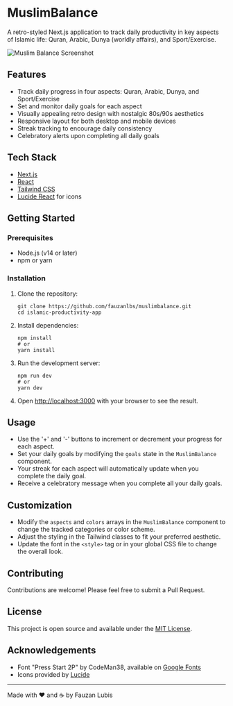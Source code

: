 # MuslimBalance

A retro-styled Next.js application to track daily productivity in key aspects of Islamic life: Quran, Arabic, Dunya (worldly affairs), and Sport/Exercise.

![Muslim Balance Screenshot](https://via.placeholder.com/800x400.png?text=Muslim+Balance)

## Features

- Track daily progress in four aspects: Quran, Arabic, Dunya, and Sport/Exercise
- Set and monitor daily goals for each aspect
- Visually appealing retro design with nostalgic 80s/90s aesthetics
- Responsive layout for both desktop and mobile devices
- Streak tracking to encourage daily consistency
- Celebratory alerts upon completing all daily goals

## Tech Stack

- [Next.js](https://nextjs.org/)
- [React](https://reactjs.org/)
- [Tailwind CSS](https://tailwindcss.com/)
- [Lucide React](https://lucide.dev/) for icons

## Getting Started

### Prerequisites

- Node.js (v14 or later)
- npm or yarn

### Installation

1. Clone the repository:

   ```
   git clone https://github.com/fauzanlbs/muslimbalance.git
   cd islamic-productivity-app
   ```

2. Install dependencies:

   ```
   npm install
   # or
   yarn install
   ```

3. Run the development server:

   ```
   npm run dev
   # or
   yarn dev
   ```

4. Open [http://localhost:3000](http://localhost:3000) with your browser to see the result.

## Usage

- Use the '+' and '-' buttons to increment or decrement your progress for each aspect.
- Set your daily goals by modifying the `goals` state in the `MuslimBalance` component.
- Your streak for each aspect will automatically update when you complete the daily goal.
- Receive a celebratory message when you complete all your daily goals.

## Customization

- Modify the `aspects` and `colors` arrays in the `MuslimBalance` component to change the tracked categories or color scheme.
- Adjust the styling in the Tailwind classes to fit your preferred aesthetic.
- Update the font in the `<style>` tag or in your global CSS file to change the overall look.

## Contributing

Contributions are welcome! Please feel free to submit a Pull Request.

## License

This project is open source and available under the [MIT License](LICENSE).

## Acknowledgements

- Font "Press Start 2P" by CodeMan38, available on [Google Fonts](https://fonts.google.com/specimen/Press+Start+2P)
- Icons provided by [Lucide](https://lucide.dev/)

---

Made with ❤️ and ☕ by Fauzan Lubis
